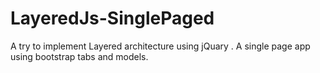 # LayeredJs-SinglePaged
A try to implement Layered architecture using jQuary . A single page app using bootstrap tabs and models.
